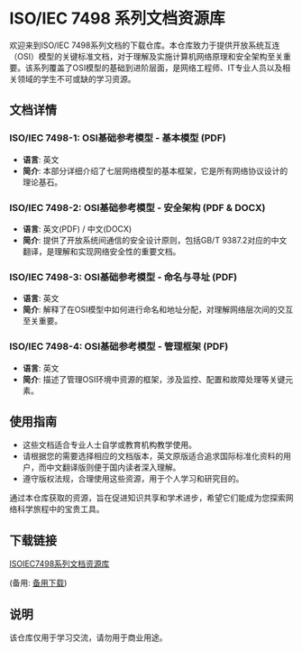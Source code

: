 # ISO/IEC 7498 系列文档资源库

欢迎来到ISO/IEC 7498系列文档的下载仓库。本仓库致力于提供开放系统互连（OSI）模型的关键标准文档，对于理解及实施计算机网络原理和安全架构至关重要。该系列覆盖了OSI模型的基础到进阶层面，是网络工程师、IT专业人员以及相关领域的学生不可或缺的学习资源。

## 文档详情

### ISO/IEC 7498-1: OSI基础参考模型 - 基本模型 (PDF)
- **语言**: 英文
- **简介**: 本部分详细介绍了七层网络模型的基本框架，它是所有网络协议设计的理论基石。

### ISO/IEC 7498-2: OSI基础参考模型 - 安全架构 (PDF & DOCX)
- **语言**: 英文(PDF) / 中文(DOCX)
- **简介**: 提供了开放系统间通信的安全设计原则，包括GB/T 9387.2对应的中文翻译，是理解和实现网络安全性的重要文档。

### ISO/IEC 7498-3: OSI基础参考模型 - 命名与寻址 (PDF)
- **语言**: 英文
- **简介**: 解释了在OSI模型中如何进行命名和地址分配，对理解网络层次间的交互至关重要。

### ISO/IEC 7498-4: OSI基础参考模型 - 管理框架 (PDF)
- **语言**: 英文
- **简介**: 描述了管理OSI环境中资源的框架，涉及监控、配置和故障处理等关键元素。

## 使用指南
- 这些文档适合专业人士自学或教育机构教学使用。
- 请根据您的需要选择相应的文档版本，英文原版适合追求国际标准化资料的用户，而中文翻译版则便于国内读者深入理解。
- 遵守版权法规，合理使用这些资源，用于个人学习和研究目的。

通过本仓库获取的资源，旨在促进知识共享和学术进步，希望它们能成为您探索网络科学旅程中的宝贵工具。

## 下载链接
[ISOIEC7498系列文档资源库](https://pan.quark.cn/s/5c866508d87a) 

(备用: [备用下载](https://pan.baidu.com/s/1J7U7jzaw8feMewYIqjFiUg?pwd=1234))

## 说明

该仓库仅用于学习交流，请勿用于商业用途。
